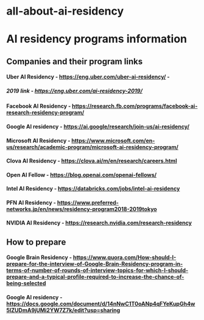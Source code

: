 # all-about-ai-residency

AI residency programs information
================================

## Companies and their program links

#### Uber AI Residency - https://eng.uber.com/uber-ai-residency/ - 
##### 2019 link - https://eng.uber.com/ai-residency-2019/

#### Facebook AI Residency - https://research.fb.com/programs/facebook-ai-research-residency-program/

#### Google AI residency - https://ai.google/research/join-us/ai-residency/

#### Microsoft AI Residency - https://www.microsoft.com/en-us/research/academic-program/microsoft-ai-residency-program/

#### Clova AI Residency - https://clova.ai/m/en/research/careers.html

#### Open AI Fellow - https://blog.openai.com/openai-fellows/

#### Intel AI Residency - https://databricks.com/jobs/intel-ai-residency

#### PFN AI Residency - https://www.preferred-networks.jp/en/news/residency-program2018-2019tokyo

#### NVIDIA AI Residency - https://research.nvidia.com/research-residency 

## How to prepare

#### Google Brain Residency - https://www.quora.com/How-should-I-prepare-for-the-interview-of-Google-Brain-Residency-program-in-terms-of-number-of-rounds-of-interview-topics-for-which-I-should-prepare-and-a-typical-profile-required-to-increase-the-chance-of-being-selected

#### Google AI residency - https://docs.google.com/document/d/14nNwC1T0oANp4qFYeKupGh4w5lZUDmA9jUMi2YW7Z7k/edit?usp=sharing


